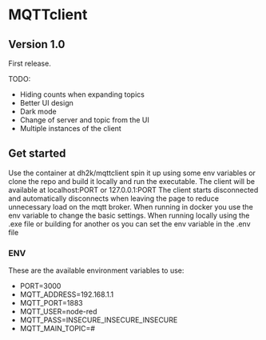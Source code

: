 # MQTTclient

## Version 1.0
First release. 

TODO:
* Hiding counts when expanding topics
* Better UI design
* Dark mode
* Change of server and topic from the UI
* Multiple instances of the client

## Get started
Use the container at dh2k/mqttclient
spin it up using some env variables or clone the repo 
and build it locally and run the executable.
The client will be available at localhost:PORT or 127.0.0.1:PORT
The client starts disconnected and automatically disconnects 
when leaving the page to reduce unnecessary load on the mqtt broker.
When running in docker you use the env variable to change the basic settings. 
When running locally using the .exe file or building for another os you 
can set the env variable in the .env file

### ENV
These are the available environment variables to use:
- PORT=3000
- MQTT_ADDRESS=192.168.1.1
- MQTT_PORT=1883
- MQTT_USER=node-red
- MQTT_PASS=INSECURE_INSECURE_INSECURE
- MQTT_MAIN_TOPIC=#


